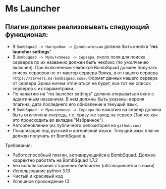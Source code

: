 # Ms Launcher
## Плагин должен реализовывать следующий функционал:
- В `BombSquad -> Настройки -> Дополнительно` должна быть кнопка "**ms launcher settings**"
- В `BombSquad -> Мультиплеер -> Сервера`, около поля для поиска серверов по их названию должен быть чекбокс (по умолчанию включен). При включенном чекбоксе BombSquad должен получать список серверов не от мастер сервера Эрика, а от нашего сервера `https://servers.ms-bombsquad.com/`. Формат данных нашего сервера от сервера Эрика ничем отличаться не будет, все тот же список серверов с их параметрами.
- По нажатию на "ms launcher settings" должно открываться окно с идентичным названием. В нем должны быть указаны: версия плагина, дата последнего его обновление и текущий язык.
- В `BombSquad -> Мультиплеер -> Сервера` по нажатию на сервер должна быть отключена очередь, т.е. сразу же заход на сервер (Так же как это происходить во вкладке "Избранное")
- Автообновление (из публичного репозитория на `github.com`)
- Локализация под русский и английский языки. Текущий язык плагин должен получать от BombSquad'а.

Требования:
- Работоспособный плагин, активирующийся в BombSquad. Должен корректно работать на BombSquad 1.7.2
- Без использования сторонних библиотек (обговаривается с нами)
- Использование python 3.10
- Чистый и красивый код
- Успешное прохождение CI
